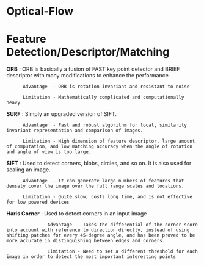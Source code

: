 # Optical-Flow
# Feature Detection/Descriptor/Matching

**ORB** : ORB is basically a fusion of FAST key point detector and BRIEF descriptor with many modifications to enhance the performance.

          Advantage  - ORB is rotation invariant and resistant to noise
          
          Limitation - Mathematically complicated and computationally heavy 
          
**SURF** : Simply an upgraded version of SIFT.

          Advantage  - Fast and robust algorithm for local, similarity invariant representation and comparison of images.
          
          Limitation - High dimension of feature descriptor, large amount of computation, and low matching accuracy when the angle of rotation and angle of view is too large.
          
**SIFT** : Used to detect corners, blobs, circles, and so on. It is also used for scaling an image.

          Advantage  - It can generate large numbers of features that densely cover the image over the full range scales and locations.
          
          Limitation - Quite slow, costs long time, and is not effective for low powered devices
          
**Haris Corner** : Used to detect corners in an input image

                   Advantage  - Takes the differential of the corner score into account with reference to direction directly, instead of using shifting patches for every 45-degree angle, and has been proved to be more accurate in distinguishing between edges and corners.
                   
                   Limitation - Need to set a different threshold for each image in order to detect the most important interesting points
                   
 
